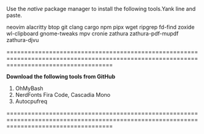 Use the _native_ package manager to install the following tools.Yank line and paste. 

neovim alacritty btop git clang cargo npm pipx wget ripgrep fd-find zoxide wl-clipboard gnome-tweaks mpv cronie zathura zathura-pdf-mupdf zathura-djvu

==========================================================================================================================================

**Download the following tools from GitHub**

1. OhMyBash 
2. NerdFonts Fira Code, Cascadia Mono
3. Autocpufreq

==========================================================================================================================================
